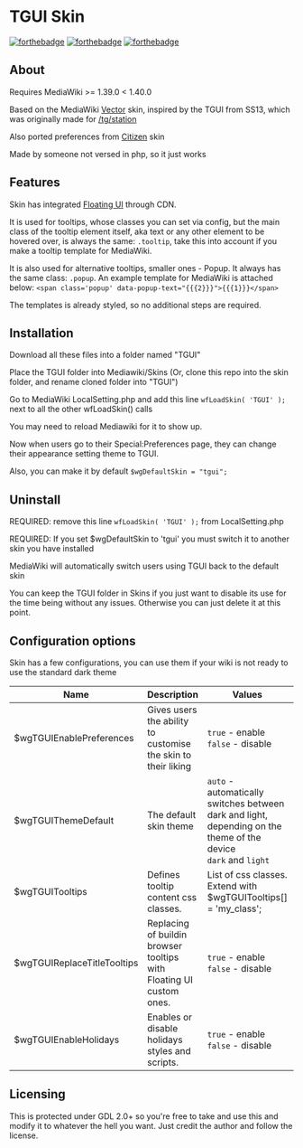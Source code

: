 # TGUI Skin
[![forthebadge](https://forthebadge.com/images/badges/built-with-love.svg)](http://forthebadge.com)
[![forthebadge](https://forthebadge.com/images/badges/designed-in-ms-paint.svg)](http://forthebadge.com)
[![forthebadge](https://forthebadge.com/images/badges/works-on-my-machine-1.svg)](http://forthebadge.com)

## About
Requires MediaWiki >= 1.39.0 < 1.40.0

Based on the MediaWiki [Vector](https://www.mediawiki.org/wiki/Skin:Vector/2022) skin, inspired by the TGUI from SS13, which was originally made for [/tg/station](https://github.com/tgstation/tgstation)

Also ported preferences from [Citizen](https://github.com/StarCitizenTools/mediawiki-skins-Citizen) skin

Made by someone not versed in php, so it just works

## Features
Skin has integrated [Floating UI](https://floating-ui.com/) through CDN.

It is used for tooltips, whose classes you can set via config, but the main class of the tooltip element itself, aka text or any other element to be hovered over, is always the same: `.tooltip`, take this into account if you make a tooltip template for MediaWiki.

It is also used for alternative tooltips, smaller ones - Popup. It always has the same class: `.popup`.
An example template for MediaWiki is attached below:
`<span class='popup' data-popup-text="{{{2}}}">{{{1}}}</span>`

The templates is already styled, so no additional steps are required.

## Installation
Download all these files into a folder named "TGUI"

Place the TGUI folder into Mediawiki/Skins (Or, clone this repo into the skin folder, and rename cloned folder into "TGUI")

Go to MediaWiki LocalSetting.php and add this line `wfLoadSkin( 'TGUI' );` next to all the other wfLoadSkin() calls

You may need to reload Mediawiki for it to show up.

Now when users go to their Special:Preferences page, they can change their appearance setting theme to TGUI.

Also, you can make it by default `$wgDefaultSkin = "tgui";`

## Uninstall

REQUIRED: remove this line `wfLoadSkin( 'TGUI' );` from LocalSetting.php

REQUIRED: If you set $wgDefaultSkin to 'tgui' you must switch it to another skin you have installed

MediaWiki will automatically switch users using TGUI back to the default skin

You can keep the TGUI folder in Skins if you just want to disable its use for the time being without
any issues. Otherwise you can just delete it at this point.

## Configuration options
Skin has a few configurations, you can use them if your wiki is not ready to use the standard dark theme

| Name | Description | Values | Default |
| - | - | - | - |
| $wgTGUIEnablePreferences | Gives users the ability to customise the skin to their liking | `true` - enable <br> `false` - disable | `true` |
| $wgTGUIThemeDefault | The default skin theme | `auto` - automatically switches between dark and light, depending on the theme of the device <br> `dark` and `light` <br> | `auto` |
| $wgTGUITooltips | Defines tooltip content css classes. | List of css classes. Extend with $wgTGUITooltips[] = 'my_class'; | `["tooltiptext", "tooltiptext2", "tooltiptable"]` |
| $wgTGUIReplaceTitleTooltips | Replacing of buildin browser tooltips with Floating UI custom ones. | `true` - enable <br> `false` - disable | `true` |
| $wgTGUIEnableHolidays | Enables or disable holidays styles and scripts. | `true` - enable <br> `false` - disable | `true` |

## Licensing
This is protected under GDL 2.0+ so you're free to take and use this and modify it to whatever the hell you want. Just credit the author and follow the license.
